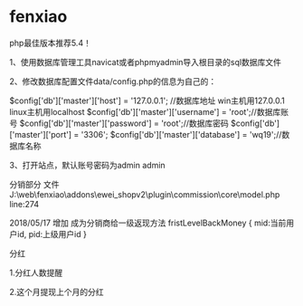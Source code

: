 # fenxiao


php最佳版本推荐5.4！

1、使用数据库管理工具navicat或者phpmyadmin导入根目录的sql数据库文件

2、修改数据库配置文件data/config.php的信息为自己的：

$config['db']['master']['host'] = '127.0.0.1'; //数据库地址 win主机用127.0.0.1 linux主机用localhost
$config['db']['master']['username'] = 'root';//数据库账号
$config['db']['master']['password'] = 'root';//数据库密码
$config['db']['master']['port'] = '3306';
$config['db']['master']['database'] = 'wq19';//数据库名称


3、打开站点，默认账号密码为admin  admin

分销部分 文件J:\web\fenxiao\addons\ewei_shopv2\plugin\commission\core\model.php line:274

2018/05/17
增加 成为分销商给一级返现方法 fristLevelBackMoney  { mid:当前用户id, pid:上级用户id }

分红

1.分红人数提醒

2.这个月提现上个月的分红
